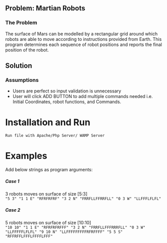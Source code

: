 ## Problem: Martian Robots 

### The Problem 
The surface of Mars can be modelled by a rectangular grid around which robots are able to move
according to instructions provided from Earth. This program determines each sequence of robot
positions and reports the final position of the robot.


## Solution
### Assumptions
* Users are perfect so input validation is unnecessary
* User will click ADD BUTTON to add multiple commands needed i.e. Initial Coordinates, robot functions, and Commands.


# Installation and Run 
```Run file with Apache/Php Server/ WAMP Server```

# Examples  
Add below strings as program arguments:

##### Case 1  
3 robots moves on surface of size [5:3]  
```"5 3" "1 1 E" "RFRFRFRF" "3 2 N" "FRRFLLFFRRFLL" "0 3 W" "LLFFFLFLFL"```  

##### Case 2  
5 robots moves on surface of size [10:10]  
```"10 10" "1 1 E" "RFRFRFRFFF" "3 2 N" "FRRFLLFFFRRRFLL" "0 3 W" "LLFFFFFLFLFL" "9 10 N" "LLFFFFFFFFFRFRFFFF" "5 5 S" "RFFRFFLFFFLFFFFLFFF"```  

